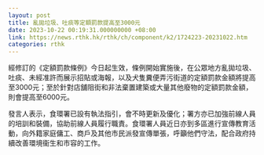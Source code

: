 ```yaml
---
layout: post
title: 亂拋垃圾、吐痰等定額罰款提高至3000元
date: 2023-10-22 00:19:31.000000000 +08:00
link: https://news.rthk.hk/rthk/ch/component/k2/1724223-20231022.htm
categories: rthk
---
```


經修訂的《定額罰款條例》今日起生效，條例開始實施後，在公眾地方亂拋垃圾、吐痰、未經准許而展示招貼或海報，以及犬隻糞便弄污街道的定額罰款金額將提高至3000元；至於針對店舖阻街和非法棄置建築或大量其他廢物的定額罰款金額，則會提高至6000元。

發言人表示，食環署已設有執法指引，會不時更新及優化；署方亦已加強前線人員的培訓和裝備，協助前線人員履行職責。食環署人員近日亦到多區進行宣傳教育活動，向外籍家庭傭工、商戶及其他市民派發宣傳單張，呼籲他們守法，配合政府持續改善環境衞生和市容的工作。
